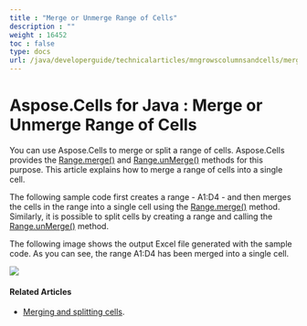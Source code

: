 ```yaml
---
title : "Merge or Unmerge Range of Cells" 
description : "" 
weight : 16452 
toc : false
type: docs
url: /java/developerguide/technicalarticles/mngrowscolumnsandcells/merge+or+unmerge+range+of+cells/
---
```


# Aspose.Cells for Java : Merge or Unmerge Range of Cells


You can use Aspose.Cells to merge or split a range of cells. Aspose.Cells provides the [Range.merge()](https://apireference.aspose.com/java/cells/com.aspose.cells/range#merge()) and [Range.unMerge()](https://apireference.aspose.com/java/cells/com.aspose.cells/range#unMerge()) methods for this purpose. This article explains how to merge a range of cells into a single cell.

The following sample code first creates a range - A1:D4 - and then merges the cells in the range into a single cell using the [Range.merge()](https://apireference.aspose.com/java/cells/com.aspose.cells/range#merge()) method.  
Similarly, it is possible to split cells by creating a range and calling the [Range.unMerge()](https://apireference.aspose.com/java/cells/com.aspose.cells/range#unMerge()) method.

The following image shows the output Excel file generated with the sample code. As you can see, the range A1:D4 has been merged into a single cell.

![](https://docs2.aspose.com/cells/java/attachments/5276677/5472902.png)


#### Related Articles

*   [Merging and splitting cells](https://docs2.aspose.com/cells/java/developerguide/data/merging+and+unmerging+cells).


